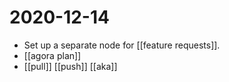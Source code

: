 # 2020-12-14

- Set up a separate node for [[feature requests]].
- [[agora plan]]
- [[pull]] [[push]] [[aka]]

[//begin]: # "Autogenerated link references for markdown compatibility"
[feature-requests]: ../feature-requests "Feature Requests"
[agora-plan]: ../agora-plan "Agora Plan"
[//end]: # "Autogenerated link references"